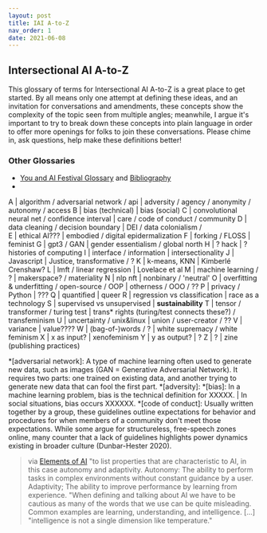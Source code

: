 ```yaml
---
layout: post
title: IAI A-to-Z
nav_order: 1
date: 2021-06-08
---
```


<main class="zine">
<section class="zine-page page-1" markdown="1">

## Intersectional AI A-to-Z 

This glossary of terms for Intersectional AI A-to-Z is a great place to get started. By all means only one attempt at defining these ideas, and an invitation for conversations and amendments, these concepts show the complexity of the topic seen from multiple angles; meanwhile, I argue it's important to try to break down these concepts into plain language in order to offer more openings for folks to join these conversations. Please chime in, ask questions, help make these definitions better!

### Other Glossaries

* [You and AI Festival Glossary](https://www.onassis.org/whats-on/festival-you-and-ai-through-the-algorithmic-lens/exhibition/glossary) and [Bibliography](https://www.onassis.org/whats-on/festival-you-and-ai-through-the-algorithmic-lens/survival-guide-)
* 

</section>

<section class="zine-page page-2" markdown="1">

A | algorithm / adversarial network / api	| adversity / agency / anonymity / autonomy / access
B | bias (technical)	| bias (social)
C | convolutional neural net / confidence interval | care / code of conduct / community
D | data cleaning / decision boundary 	| DEI / data colonialism /  
E | ethical AI??? 	| embodied / digital epidermalization
F | forking / FLOSS 	| feminist
G | gpt3 / GAN 	| gender essentialism / global north
H | ? hack 	| ? histories of computing
I | interface / information	| intersectionality
J | Javascript 	| Justice, transformative / ?
K | k-means, KNN 	| Kimberlé Crenshaw?
L | lmft / linear regression 	| Lovelace et al
M | machine learning / ? 	| makerspace? / materiality
N | nlp nft 	| nonbinary / 'neutral'
O | overfitting & underfitting / open-source / OOP | otherness / OOO / ??
P | privacy / Python 	| ???
Q | quantified  	| queer 
R | regression vs classification 	| race as a technology 
S | supervised vs unsupervised 	| **sustainability** 
T | tensor / transformer / turing test	| trans* rights  (turing/test connects these?) / transfeminism
U | uncertainty / unix&linux 	| union / user-creator / ?? 
V | variance 	| value????
W | (bag-of-)words / ?	| white supremacy / white feminism
X | x as input? 	| xenofeminism
Y | y as output? 	| ?
Z | ? 	| zine (publishing practices)

</section>

<section class="zine-page page-3" markdown="1">
</section>

<section class="zine-page page-4" markdown="1">
</section>

<section class="zine-page page-5" markdown="1">
</section>

<section class="zine-page page-6" markdown="1">
</section>

<section class="zine-page page-7" markdown="1">
</section>

<section class="zine-page page-8" markdown="1">
</section>
</main>

*[adversarial network]: A type of machine learning often used to generate new data, such as images (GAN = Generative Adversarial Network). It requires two parts: one trained on existing data, and another trying to generate new data that can fool the first part. 
*[adversity]: 
*[bias]: In a machine learning problem, bias is the technical definition for XXXXX. | In social situations, bias occurs XXXXXX.
*[code of conduct]: Usually written together by a group, these guidelines outline expectations for behavior and procedures for when members of a community don't meet those expectations. While some argue for structureless, free-speech zones online, many counter that a lack of guidelines highlights power dynamics existing in broader culture (Dunbar-Hester 2020).



> via [Elements of AI](https://course.elementsofai.com/1/1) "to list properties that are characteristic to AI, in this case autonomy and adaptivity. Autonomy: The ability to perform tasks in complex environments without constant guidance by a user. Adaptivity; The ability to improve performance by learning from experience.
> "When defining and talking about AI we have to be cautious as many of the words that we use can be quite misleading. Common examples are learning, understanding, and intelligence. [...]
>"intelligence is not a single dimension like temperature."

